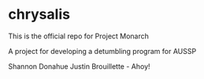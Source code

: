# chrysalis
This is the official repo for Project Monarch

A project for developing a detumbling program for AUSSP

Shannon Donahue
Justin Brouillette - Ahoy!